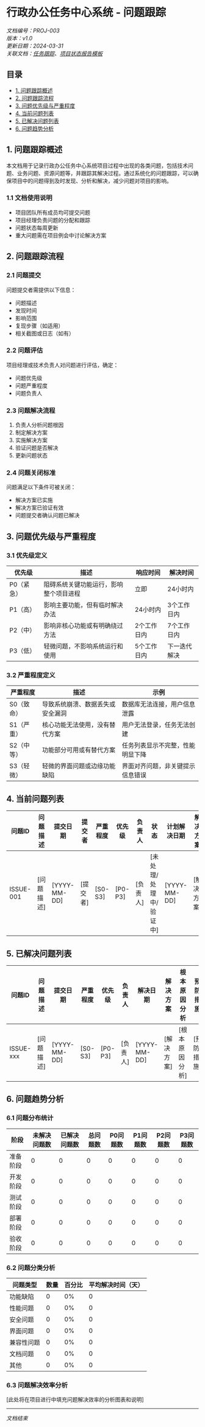 # 行政办公任务中心系统 - 问题跟踪

*文档编号：PROJ-003*  
*版本：v1.0*  
*更新日期：2024-03-31*  
*关联文档：[任务跟踪](./TASK_TRACKING.md)、[项目状态报告模板](./PROJECT_STATUS_REPORT_TEMPLATE.md)*

## 目录

- [1. 问题跟踪概述](#1-问题跟踪概述)
- [2. 问题跟踪流程](#2-问题跟踪流程)
- [3. 问题优先级与严重程度](#3-问题优先级与严重程度)
- [4. 当前问题列表](#4-当前问题列表)
- [5. 已解决问题列表](#5-已解决问题列表)
- [6. 问题趋势分析](#6-问题趋势分析)

## 1. 问题跟踪概述

本文档用于记录行政办公任务中心系统项目过程中出现的各类问题，包括技术问题、业务问题、资源问题等，并跟踪其解决过程。通过系统化的问题跟踪，可以确保项目中的问题得到及时发现、分析和解决，减少问题对项目的影响。

### 1.1 文档使用说明

- 项目团队所有成员均可提交问题
- 项目经理负责问题的分配和跟踪
- 问题状态每周更新
- 重大问题需在项目例会中讨论解决方案

## 2. 问题跟踪流程

### 2.1 问题提交

问题提交者需提供以下信息：
- 问题描述
- 发现时间
- 影响范围
- 复现步骤（如适用）
- 相关截图或日志（如有）

### 2.2 问题评估

项目经理或技术负责人对问题进行评估，确定：
- 问题优先级
- 问题严重程度
- 问题负责人

### 2.3 问题解决流程

1. 负责人分析问题根因
2. 制定解决方案
3. 实施解决方案
4. 验证问题是否解决
5. 更新问题状态

### 2.4 问题关闭标准

问题满足以下条件可被关闭：
- 解决方案已实施
- 解决方案已验证有效
- 问题提交者确认问题已解决

## 3. 问题优先级与严重程度

### 3.1 优先级定义

| 优先级 | 描述 | 响应时间 | 解决时间 |
|-------|-----|---------|---------|
| P0（紧急） | 阻碍系统关键功能运行，影响整个项目进程 | 立即 | 24小时内 |
| P1（高） | 影响主要功能，但有临时解决办法 | 24小时内 | 3个工作日内 |
| P2（中） | 影响非核心功能或有明确绕过方法 | 2个工作日内 | 7个工作日内 |
| P3（低） | 轻微问题，不影响系统运行和使用 | 5个工作日内 | 下一迭代解决 |

### 3.2 严重程度定义

| 严重程度 | 描述 | 示例 |
|---------|-----|------|
| S0（致命） | 导致系统崩溃、数据丢失或安全漏洞 | 数据库无法连接，用户信息泄露 |
| S1（严重） | 核心功能无法使用，没有替代方案 | 用户无法登录，任务无法创建 |
| S2（中等） | 功能部分可用或有替代方案 | 任务列表显示不完整，性能明显下降 |
| S3（轻微） | 轻微的界面问题或边缘功能缺陷 | 界面对齐问题，非关键提示信息错误 |

## 4. 当前问题列表

| 问题ID | 问题描述 | 提交日期 | 提交者 | 严重程度 | 优先级 | 负责人 | 状态 | 计划解决日期 | 解决方案 |
|--------|---------|---------|-------|---------|--------|-------|------|------------|---------|
| ISSUE-001 | [问题描述] | [YYYY-MM-DD] | [提交者] | [S0-S3] | [P0-P3] | [负责人] | [未处理/处理中/验证中] | [YYYY-MM-DD] | [解决方案] |

## 5. 已解决问题列表

| 问题ID | 问题描述 | 提交日期 | 严重程度 | 优先级 | 负责人 | 解决日期 | 解决方案 | 根本原因分析 | 预防措施 |
|--------|---------|---------|---------|--------|-------|---------|---------|------------|---------|
| ISSUE-xxx | [问题描述] | [YYYY-MM-DD] | [S0-S3] | [P0-P3] | [负责人] | [YYYY-MM-DD] | [解决方案] | [根本原因分析] | [预防措施] |

## 6. 问题趋势分析

### 6.1 问题分布统计

| 阶段 | 未解决问题数 | 已解决问题数 | 总问题数 | P0问题数 | P1问题数 | P2问题数 | P3问题数 |
|------|------------|------------|---------|---------|---------|---------|---------|
| 准备阶段 | 0 | 0 | 0 | 0 | 0 | 0 | 0 |
| 开发阶段 | 0 | 0 | 0 | 0 | 0 | 0 | 0 |
| 测试阶段 | 0 | 0 | 0 | 0 | 0 | 0 | 0 |
| 部署阶段 | 0 | 0 | 0 | 0 | 0 | 0 | 0 |
| 验收阶段 | 0 | 0 | 0 | 0 | 0 | 0 | 0 |

### 6.2 问题分类分析

| 问题类型 | 数量 | 百分比 | 平均解决时间（天） |
|---------|------|-------|-----------------|
| 功能缺陷 | 0 | 0% | 0 |
| 性能问题 | 0 | 0% | 0 |
| 安全问题 | 0 | 0% | 0 |
| 界面问题 | 0 | 0% | 0 |
| 兼容性问题 | 0 | 0% | 0 |
| 文档问题 | 0 | 0% | 0 |
| 其他 | 0 | 0% | 0 |

### 6.3 问题解决效率分析

[此处将在项目进行中填充问题解决效率的分析图表和说明]

---

*文档结束* 